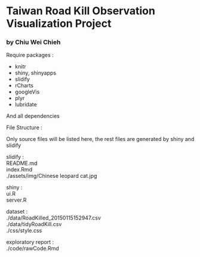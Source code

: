 Taiwan Road Kill Observation Visualization Project
================================

### by Chiu Wei Chieh

Require packages :  

- knitr  
- shiny, shinyapps   
- slidify  
- rCharts  
- googleVis  
- plyr  
- lubridate  

And all dependencies  

File Structure : 

Only source files will be listed here, the rest files are generated by shiny and slidify   

slidify :  
README.md  
index.Rmd  
./assets/img/Chinese leopard cat.jpg  

shiny :  
ui.R  
server.R 

dataset :   
./data/RoadKilled_20150115152947.csv  
./data/tidyRoadKill.csv  
./css/style.css  

exploratory report :  
./code/rawCode.Rmd